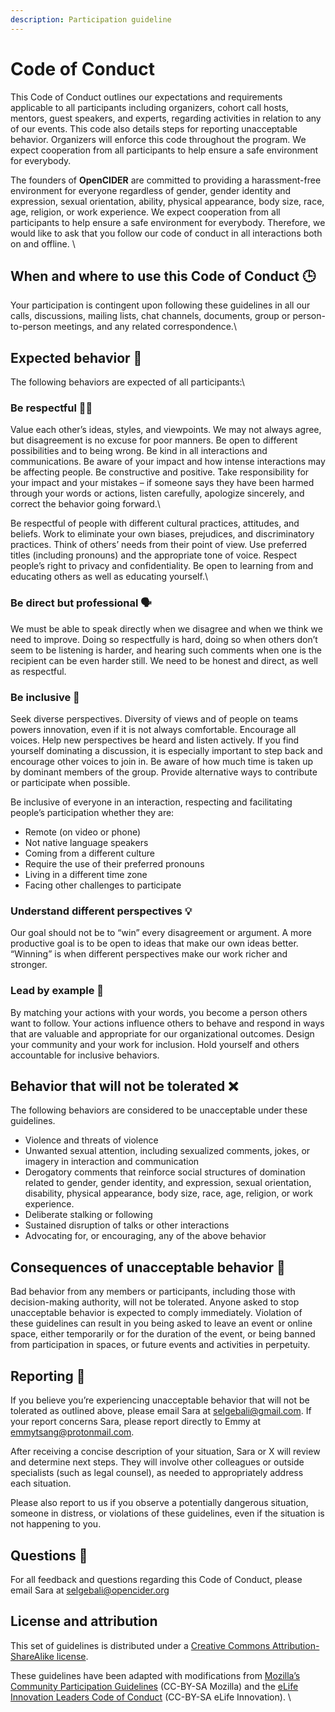 ```yaml
---
description: Participation guideline
---
```


# Code of Conduct

This Code of Conduct outlines our expectations and requirements applicable to all participants including organizers, cohort call hosts, mentors, guest speakers, and experts, regarding activities in relation to any of our events. This code also details steps for reporting unacceptable behavior. Organizers will enforce this code throughout the program. We expect cooperation from all participants to help ensure a safe environment for everybody.

The founders of **OpenCIDER** are committed to providing a harassment-free environment for everyone regardless of gender, gender identity and expression, sexual orientation, ability, physical appearance, body size, race, age, religion, or work experience.  We expect cooperation from all participants to help ensure a safe environment for everybody. Therefore, we would like to ask that you follow our code of conduct in all interactions both on and offline. \


## When and where to use this Code of Conduct 🕒  <a href="#when" id="when"></a>

Your participation is contingent upon following these guidelines in all our calls, discussions, mailing lists, chat channels, documents, group or person-to-person meetings, and any related correspondence.\


## Expected behavior 🌼 <a href="#expected" id="expected"></a>

The following behaviors are expected of all participants:\


### Be respectful 👂🏽 <a href="#respect" id="respect"></a>

Value each other’s ideas, styles, and viewpoints. We may not always agree, but disagreement is no excuse for poor manners. Be open to different possibilities and to being wrong. Be kind in all interactions and communications. Be aware of your impact and how intense interactions may be affecting people. Be constructive and positive. Take responsibility for your impact and your mistakes – if someone says they have been harmed through your words or actions, listen carefully, apologize sincerely, and correct the behavior going forward.\


Be respectful of people with different cultural practices, attitudes, and beliefs. Work to eliminate your own biases, prejudices, and discriminatory practices. Think of others’ needs from their point of view. Use preferred titles (including pronouns) and the appropriate tone of voice. Respect people’s right to privacy and confidentiality. Be open to learning from and educating others as well as educating yourself.\


### Be direct but professional 🗣️ <a href="#direct" id="direct"></a>

We must be able to speak directly when we disagree and when we think we need to improve. Doing so respectfully is hard, doing so when others don’t seem to be listening is harder, and hearing such comments when one is the recipient can be even harder still. We need to be honest and direct, as well as respectful.

### Be inclusive 🌈 <a href="#inclusive" id="inclusive"></a>

Seek diverse perspectives. Diversity of views and of people on teams powers innovation, even if it is not always comfortable. Encourage all voices. Help new perspectives be heard and listen actively. If you find yourself dominating a discussion, it is especially important to step back and encourage other voices to join in. Be aware of how much time is taken up by dominant members of the group. Provide alternative ways to contribute or participate when possible.

Be inclusive of everyone in an interaction, respecting and facilitating people’s participation whether they are:

* Remote (on video or phone)
* Not native language speakers
* Coming from a different culture
* Require the use of their preferred pronouns
* Living in a different time zone
* Facing other challenges to participate

### Understand different perspectives 💡 <a href="#understand" id="understand"></a>

Our goal should not be to “win” every disagreement or argument. A more productive goal is to be open to ideas that make our own ideas better. “Winning” is when different perspectives make our work richer and stronger.

### Lead by example 🙋 <a href="#lead" id="lead"></a>

By matching your actions with your words, you become a person others want to follow. Your actions influence others to behave and respond in ways that are valuable and appropriate for our organizational outcomes. Design your community and your work for inclusion. Hold yourself and others accountable for inclusive behaviors.&#x20;

## Behavior that will not be tolerated ❌ <a href="#nottolerated" id="nottolerated"></a>

The following behaviors are considered to be unacceptable under these guidelines.

* Violence and threats of violence
* Unwanted sexual attention, including sexualized comments, jokes, or imagery in interaction and communication
* Derogatory comments that reinforce social structures of domination related to gender, gender identity, and expression, sexual orientation, disability, physical appearance, body size, race, age, religion, or work experience.
* Deliberate stalking or following
* Sustained disruption of talks or other interactions
* Advocating for, or encouraging, any of the above behavior

## Consequences of unacceptable behavior 👀 <a href="#consequences" id="consequences"></a>

Bad behavior from any members or participants, including those with decision-making authority, will not be tolerated. Anyone asked to stop unacceptable behavior is expected to comply immediately. Violation of these guidelines can result in you being asked to leave an event or online space, either temporarily or for the duration of the event, or being banned from participation in spaces, or future events and activities in perpetuity.

## Reporting 📝 <a href="#reporting" id="reporting"></a>

If you believe you’re experiencing unacceptable behavior that will not be tolerated as outlined above, please email Sara at [selgebali@gmail.com](mailto:selgebali@gmail.com). If your report concerns Sara, please report directly to Emmy at [emmytsang@protonmail.com](mailto:emmytsang@protonmail.com).&#x20;

After receiving a concise description of your situation, Sara or X will review and determine next steps. They will involve other colleagues or outside specialists (such as legal counsel), as needed to appropriately address each situation.

Please also report to us if you observe a potentially dangerous situation, someone in distress, or violations of these guidelines, even if the situation is not happening to you.

## Questions 💬 <a href="#questions" id="questions"></a>

For all feedback and questions regarding this Code of Conduct, please email Sara at [selgebali@opencider.org](mailto:selgebali@opencider.org)

## License and attribution <a href="#license" id="license"></a>

This set of guidelines is distributed under a [Creative Commons Attribution-ShareAlike license](https://creativecommons.org/licenses/by-sa/3.0/).

These guidelines have been adapted with modifications from [Mozilla’s Community Participation Guidelines](https://www.mozilla.org/en-US/about/governance/policies/participation/) (CC-BY-SA Mozilla) and the [eLife Innovation Leaders Code of Conduct](http://elifesci.org/InnovationLeaders-CoC) (CC-BY-SA eLife Innovation). \


&#x20;
